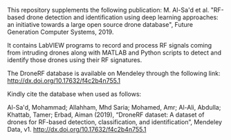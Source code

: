 This repository supplements the following publication:
M. Al-Sa'd et al. "RF-based drone detection and identification using deep learning approaches: an initiative towards a large open source drone database", Future Generation Computer Systems, 2019.

It contains LabVIEW programs to record and process RF signals coming from intruding drones along with MATLAB and Python scripts to detect and identify those drones using their RF signatures.

The DroneRF database is available on Mendeley through the following link:
http://dx.doi.org/10.17632/f4c2b4n755.1

Kindly cite the database when used as follows:

Al-Sa'd, Mohammad; Allahham, Mhd Saria; Mohamed, Amr; Al-Ali, Abdulla; Khattab, Tamer; Erbad, Aiman (2019), “DroneRF dataset: A dataset of drones for RF-based detection, classification, and identification”, Mendeley Data, v1. http://dx.doi.org/10.17632/f4c2b4n755.1
